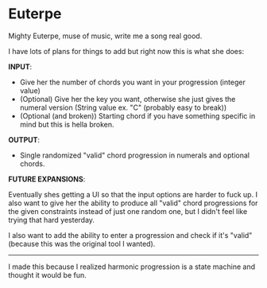 # Euterpe
Mighty Euterpe, muse of music, write me a song real good.

I have lots of plans for things to add but right now this is what she does:

**INPUT**:

- Give her the number of chords you want in your progression (integer value)
- (Optional) Give her the key you want, otherwise she just gives the numeral version (String value ex. "C" (probably easy to break))
- (Optional (and broken)) Starting chord if you have something specific in mind but this is hella broken.

**OUTPUT**:

- Single randomized "valid" chord progression in numerals and optional chords.


**FUTURE EXPANSIONS**:

Eventually shes getting a UI so that the input options are harder to fuck up.
I also want to give her the ability to produce all "valid" chord progressions for the given constraints instead of just one random one, 
but I didn't feel like trying that hard yesterday.

I also want to add the ability to enter a progression and check if it's "valid" (because this was the original tool I wanted).

-----------------------------------------
I made this because I realized harmonic progression is a state machine and thought it would be fun. 
